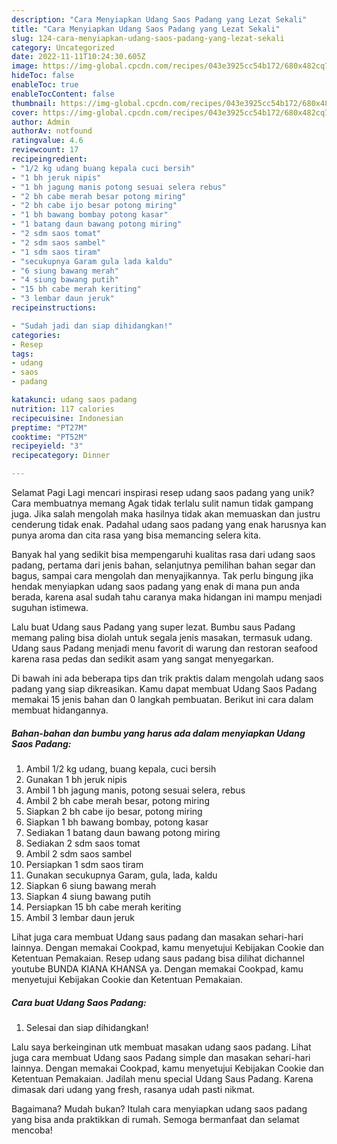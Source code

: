 ```yaml
---
description: "Cara Menyiapkan Udang Saos Padang yang Lezat Sekali"
title: "Cara Menyiapkan Udang Saos Padang yang Lezat Sekali"
slug: 124-cara-menyiapkan-udang-saos-padang-yang-lezat-sekali
category: Uncategorized
date: 2022-11-11T10:24:30.605Z
image: https://img-global.cpcdn.com/recipes/043e3925cc54b172/680x482cq70/udang-saos-padang-foto-resep-utama.jpg
hideToc: false
enableToc: true
enableTocContent: false
thumbnail: https://img-global.cpcdn.com/recipes/043e3925cc54b172/680x482cq70/udang-saos-padang-foto-resep-utama.jpg
cover: https://img-global.cpcdn.com/recipes/043e3925cc54b172/680x482cq70/udang-saos-padang-foto-resep-utama.jpg
author: Admin
authorAv: notfound
ratingvalue: 4.6
reviewcount: 17
recipeingredient:
- "1/2 kg udang buang kepala cuci bersih"
- "1 bh jeruk nipis"
- "1 bh jagung manis potong sesuai selera rebus"
- "2 bh cabe merah besar potong miring"
- "2 bh cabe ijo besar potong miring"
- "1 bh bawang bombay potong kasar"
- "1 batang daun bawang potong miring"
- "2 sdm saos tomat"
- "2 sdm saos sambel"
- "1 sdm saos tiram"
- "secukupnya Garam gula lada kaldu"
- "6 siung bawang merah"
- "4 siung bawang putih"
- "15 bh cabe merah keriting"
- "3 lembar daun jeruk"
recipeinstructions:

- "Sudah jadi dan siap dihidangkan!"
categories:
- Resep
tags:
- udang
- saos
- padang

katakunci: udang saos padang 
nutrition: 117 calories
recipecuisine: Indonesian
preptime: "PT27M"
cooktime: "PT52M"
recipeyield: "3"
recipecategory: Dinner

---
```



Selamat Pagi Lagi mencari inspirasi resep udang saos padang yang unik? Cara membuatnya memang Agak tidak terlalu sulit namun tidak gampang juga. Jika salah mengolah maka hasilnya tidak akan memuaskan dan justru cenderung tidak enak. Padahal udang saos padang yang enak harusnya kan punya aroma dan cita rasa yang bisa memancing selera kita.


Banyak hal yang sedikit bisa mempengaruhi kualitas rasa dari udang saos padang, pertama dari jenis bahan, selanjutnya pemilihan bahan segar dan bagus, sampai cara mengolah dan menyajikannya. Tak perlu bingung jika hendak menyiapkan udang saos padang yang enak di mana pun anda berada, karena asal sudah tahu caranya maka hidangan ini mampu menjadi suguhan istimewa.

Lalu buat Udang saus Padang yang super lezat. Bumbu saus Padang memang paling bisa diolah untuk segala jenis masakan, termasuk udang. Udang saus Padang menjadi menu favorit di warung dan restoran seafood karena rasa pedas dan sedikit asam yang sangat menyegarkan.


Di bawah ini ada beberapa tips dan trik praktis dalam mengolah udang saos padang yang siap dikreasikan. Kamu dapat membuat Udang Saos Padang memakai 15 jenis bahan dan 0 langkah pembuatan. Berikut ini cara dalam membuat hidangannya.

<!--inarticleads1-->

##### Bahan-bahan dan bumbu yang harus ada dalam menyiapkan Udang Saos Padang:

1. Ambil 1/2 kg udang, buang kepala, cuci bersih
1. Gunakan 1 bh jeruk nipis
1. Ambil 1 bh jagung manis, potong sesuai selera, rebus
1. Ambil 2 bh cabe merah besar, potong miring
1. Siapkan 2 bh cabe ijo besar, potong miring
1. Siapkan 1 bh bawang bombay, potong kasar
1. Sediakan 1 batang daun bawang potong miring
1. Sediakan 2 sdm saos tomat
1. Ambil 2 sdm saos sambel
1. Persiapkan 1 sdm saos tiram
1. Gunakan secukupnya Garam, gula, lada, kaldu
1. Siapkan 6 siung bawang merah
1. Siapkan 4 siung bawang putih
1. Persiapkan 15 bh cabe merah keriting
1. Ambil 3 lembar daun jeruk


Lihat juga cara membuat Udang saus padang dan masakan sehari-hari lainnya. Dengan memakai Cookpad, kamu menyetujui Kebijakan Cookie dan Ketentuan Pemakaian. Resep udang saus padang bisa dilihat dichannel youtube BUNDA KIANA KHANSA ya. Dengan memakai Cookpad, kamu menyetujui Kebijakan Cookie dan Ketentuan Pemakaian. 

<!--inarticleads2-->

##### Cara buat Udang Saos Padang:


1. Selesai dan siap dihidangkan!

Lalu saya berkeinginan utk membuat masakan udang saos padang. Lihat juga cara membuat Udang saos Padang simple dan masakan sehari-hari lainnya. Dengan memakai Cookpad, kamu menyetujui Kebijakan Cookie dan Ketentuan Pemakaian. Jadilah menu special Udang Saus Padang. Karena dimasak dari udang yang fresh, rasanya udah pasti nikmat. 

Bagaimana? Mudah bukan? Itulah cara menyiapkan udang saos padang yang bisa anda praktikkan di rumah. Semoga bermanfaat dan selamat mencoba!

